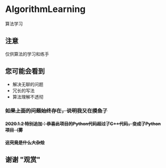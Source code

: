 # AlgorithmLearning

算法学习

## 注意

仅供算法的学习和练手

## 您可能会看到

* 解决无聊的问题
* 冗长的写法
* 算法理解不透彻

### ~~如果上面的问题始终存在，说明我又在摸鱼了~~

#### ~~2020.1.2 特别追加：恭喜此项目的Python代码超过了C++代码，变成了Python项目（雾~~

#### ~~这究竟是什么大杂烩~~

## 谢谢 "观赏"

